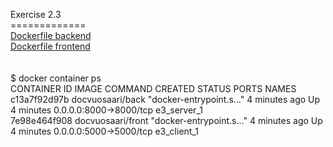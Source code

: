 Exercise 2.3
<BR>=============
<BR>
[Dockerfile backend](https://github.com/rparkkon/devops/blob/master/part2/e3/back/Dockerfile)
<BR>
[Dockerfile frontend](https://github.com/rparkkon/devops/blob/master/part2/e3/front/Dockerfile)
<BR>
<BR>
<BR>$ docker container ps
<BR>CONTAINER ID        IMAGE               COMMAND                  CREATED             STATUS              PORTS                    NAMES
<BR>c13a7f92d97b        docvuosaari/back    "docker-entrypoint.s…"   4 minutes ago       Up 4 minutes        0.0.0.0:8000->8000/tcp   e3_server_1
<BR>7e98e464f908        docvuosaari/front   "docker-entrypoint.s…"   4 minutes ago       Up 4 minutes        0.0.0.0:5000->5000/tcp   e3_client_1

